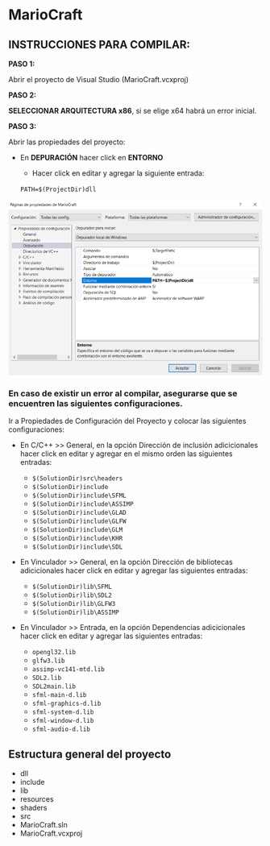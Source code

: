 # MarioCraft

## INSTRUCCIONES PARA COMPILAR:

**PASO 1:**

Abrir el proyecto de Visual Studio (MarioCraft.vcxproj)

**PASO 2:**

**SELECCIONAR ARQUITECTURA x86**, si se elige x64 habrá un error inicial.

**PASO 3:**

Abrir las propiedades del proyecto:

-  En **DEPURACIÓN** hacer click en **ENTORNO**
   - Hacer click en editar y agregar la siguiente entrada:
   
   `PATH=$(ProjectDir)dll`

![](img/Imagen1.png)

### En caso de existir un error al compilar, asegurarse que se encuentren las siguientes configuraciones. 

Ir a Propiedades de Configuración del Proyecto y colocar las siguientes configuraciones:

-  En C/C++ >> General, en la opción Dirección de inclusión adicicionales hacer click en editar y agregar en el mismo orden las siguientes entradas:
   - `$(SolutionDir)src\headers`
   - `$(SolutionDir)include`
   - `$(SolutionDir)include\SFML`
   - `$(SolutionDir)include\ASSIMP`
   - `$(SolutionDir)include\GLAD`
   - `$(SolutionDir)include\GLFW`
   - `$(SolutionDir)include\GLM`
   - `$(SolutionDir)include\KHR`
   - `$(SolutionDir)include\SDL`

-  En Vinculador >> General, en la opción Dirección de bibliotecas adicicionales hacer click en editar y agregar las siguientes entradas:
   - `$(SolutionDir)lib\SFML`
   - `$(SolutionDir)lib\SDL2`
   - `$(SolutionDir)lib\GLFW3`
   - `$(SolutionDir)lib\ASSIMP`

-  En Vinculador >> Entrada, en la opción Dependencias adicicionales hacer click en editar y agregar las siguientes entradas:
   - `opengl32.lib`
   - `glfw3.lib`
   - `assimp-vc141-mtd.lib`
   - `SDL2.lib`
   - `SDL2main.lib`
   - `sfml-main-d.lib`
   - `sfml-graphics-d.lib`
   - `sfml-system-d.lib`
   - `sfml-window-d.lib`
   - `sfml-audio-d.lib`


## Estructura general del proyecto

- dll
- include
- lib
- resources
- shaders
- src
- MarioCraft.sln
- MarioCraft.vcxproj



